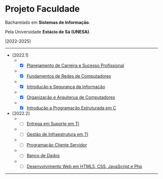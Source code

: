 # Projeto Faculdade

Bacharelado em **Sistemas de Informação**.

Pela Universidade **Estácio de Sá (UNESA)**.

[2022-2025]

---

* [2022.1]
    * - [x] [Planejamento de Carreira e Sucesso Profissional](/docs/2022.1/fundamentos-de-redes-de-computadores.md)
    * - [x] [Fundamentos de Redes de Computadores](/docs/2022.1/introducao-a-programacao-estruturada-em-c.md)
    * - [x] [Introdução e Segurança da Informação](/docs/2022.1/introducao-e-seguranca-da-informacao.md)
    * - [x] [Organização e Arquiterua de Computadores](/docs/2022.1/organizacao-e-arquiterua-de-computadores.md)
    * - [x] [Introdução a Programação Estruturada em C](/docs/2022.1/planejamento-de-carreira-e-sucesso-profissional.md)

* [2022.2]
    * - [ ] [Entrega em Suporte em TI]()
    * - [ ] [Gestão de Infraestrutura em TI]()
    * - [ ] [Programação Cliente Servidor]()
    * - [ ] [Banco de Dados]()
    * - [ ] [Desenvolvimento Web em HTML5, CSS, JavaScript e Php]()

---